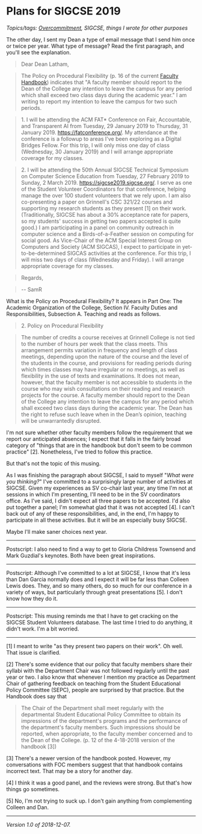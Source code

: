 Plans for SIGCSE 2019
=====================

*Topics/tags: [Overcommitment](index-overcommitment), SIGCSE, things I wrote for other purposes*

The other day, I sent my Dean a type of email message that I send him once
or twice per year.  What type of message?  Read the first paragraph, and
you'll see the explanation.

> Dear Dean Latham,

> The Policy on Procedural Flexibility (p. 16 of the current [Faculty Handbook](http://web.grinnell.edu/dean/Handbook/FacultyHandbook.pdf)) indicates that "A faculty member should report to the Dean of the College any intention to leave the campus for any period which shall exceed two class days during the academic year."  I am writing to report my intention to leave the campus for two such periods.

> 1\. I will be attending the ACM FAT\* Conference on Fair, Accountable, and Transparent AI from Tuesday, 29 January 2019 to Thursday, 31 January 2019.  <https://fatconference.org/>.  My attendance at the conference is a followup to areas I've been exploring as a Digital Bridges Fellow.  For this trip, I will only miss one day of class (Wednesday, 30 January 2019) and I will arrange appropriate coverage for my classes.

> 2\. I will be attending the 50th Annual SIGCSE Technical Symposium on Computer Science Education from Tuesday, 27 February 2019 to Sunday, 2 March 2019.  <https://sigcse2019.sigcse.org/>.  I serve as one of the Student Volunteer Coordinators for that conference, helping manage the over 100 student volunteers that we rely upon.  I am also co-presenting a paper on Grinnell's CSC 321/22 courses and supporting my research students as they present [1] on their work.  (Traditionally, SIGCSE has about a 30% acceptance rate for papers, so my students' success in getting two papers accepted is quite good.)  I am participating in a panel on community outreach in computer science and a Birds-of-a-Feather session on computing for social good.  As Vice-Chair of the ACM Special Interest Group on Computers and Society (ACM SIGCAS), I expect to participate in yet-to-be-determined SIGCAS activities at the conference.  For this trip, I will miss two days of class (Wednesday and Friday).  I will arrange appropriate coverage for my classes.

> Regards,

> \-\- SamR

What is the Policy on Procedural Flexibility?  It appears in Part One:
The Academic Organization of the College, Section IV. Faculty Duties
and Responsibilities, Subsection A. Teaching and reads as follows.

> 2\. Policy on Procedural Flexibility

> The number of credits a course receives at Grinnell College is not tied to the number of hours per week that the class meets. This arrangement permits variation in frequency and length of class meetings, depending upon the nature of the course and the level of the students in the course, and provisions for reading periods during which times classes may have irregular or no meetings, as well as flexibility in the use of texts and examinations. It does not mean, however, that the faculty member is not accessible to students in the course who may wish consultations on their reading and research projects for the course. A faculty member should report to the Dean of the College any intention to leave the campus for any period which shall exceed two class days during the academic year. The Dean has the right to refuse such leave when in the Dean’s opinion, teaching will be unwarrantedly disrupted.

I'm not sure whether other faculty members follow the requirement that we 
report our anticipated absences; I expect that it falls in the fairly broad
category of "things that are in the handbook but don't seem to be common
practice" [2].  Nonetheless, I've tried to follow this practice.  

But that's not the topic of this musing.

As I was finishing the paragraph about SIGCSE, I said to myself "*What
were you thinking?*"  I've committed to a surprisingly large number of
activities at SIGCSE.  Given my experiences as SV co-chair last year, any
time I'm not at sessions in which I'm presenting, I'll need to be in the
SV coordinators office.  As I've said, I didn't expect all three papers
to be accepted.  I'd also put together a panel; I'm somewhat glad that it
was not accepted [4].  I can't back out of any of these responsibilities,
and, in the end, I'm happy to participate in all these activities.
But it will be an especially busy SIGCSE.

Maybe I'll make saner choices next year.

---

Postscript: I also need to find a way to get to Gloria Childress Townsend
and Mark Guzdial's keynotes.  Both have been great inspirations.

---

Postscript: Although I've committed to a lot at SIGCSE, I know that
it's less than Dan Garcia normally does and I expect it will be far
less than Colleen Lewis does.  They, and so many others, do so much
for our conference in a variety of ways, but particularly through great
presentations [5].  I don't know how they do it.

---

Postscript: This musing reminds me that I have to get cracking on the
SIGCSE Student Volunteers database.  The last time I tried to do anything,
it didn't work.  I'm a bit worried.

---

[1] I meant to write "as they present two papers on their work".  Oh well.
That issue is clarified.

[2] There's some evidence that our policy that faculty members share their
syllabi with the Department Chair was not followed regularly until the past
year or two.  I also know that whenever I mention my practice as Department
Chair of gathering feedback on teaching from the Student Educational Policy 
Committee (SEPC), people are surprised by that practice.  But the Handbook
does say that

> The Chair of the Department shall meet regularly with the departmental
Student Educational Policy Committee to obtain its impressions of the
department's programs and the performance of the department's
faculty members.  Such impressions should be reported, when appropriate,
to the faculty member concerned and to the Dean of the College. (p. 12
of the 4-18-2018 version of the handbook [3])

[3] There's a newer version of the handbook posted.  However, my
conversations with FOC members suggest that that handbook contains
incorrect text.  That may be a story for another day.

[4] I think it was a good panel, and the reviews were strong.  But that's
how things go sometimes.

[5] No, I'm not trying to suck up.   I don't gain anything from 
complementing Colleen and Dan.

---

*Version 1.0 of 2018-12-07.*

